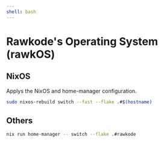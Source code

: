 ```yaml
---
shell: bash
---
```


# Rawkode's Operating System (rawkOS)

## NixOS

Applys the NixOS and home-manager configuration.

```sh {"name":"rebuild"}
sudo nixos-rebuild switch --fast --flake .#$(hostname)
```

## Others

```sh {"name":"home-manager switch"}
nix run home-manager -- switch --flake .#rawkode
```
